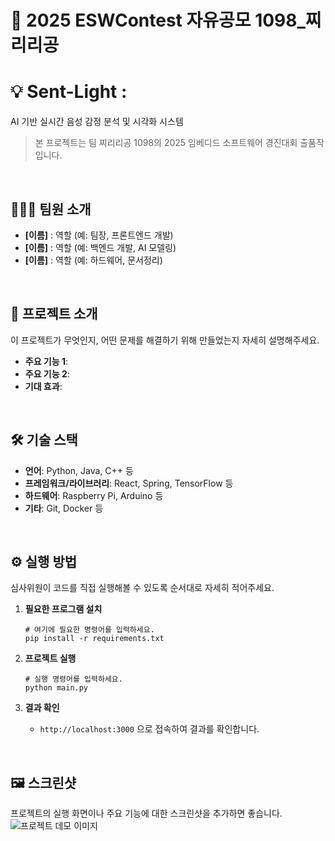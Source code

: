 # 🚀 2025 ESWContest 자유공모 1098_찌리리공
# 💡 Sent-Light : 
AI 기반 실시간 음성 감정 분석 및 시각화 시스템
> 본 프로젝트는 팀 찌리리공 1098의 2025 임베디드 소프트웨어 경진대회 출품작입니다.

<br>

## 🧑‍🤝‍🧑 팀원 소개

- **[이름]** : 역할 (예: 팀장, 프론트엔드 개발)
- **[이름]** : 역할 (예: 백엔드 개발, AI 모델링)
- **[이름]** : 역할 (예: 하드웨어, 문서정리)

<br>

## 📖 프로젝트 소개

이 프로젝트가 무엇인지, 어떤 문제를 해결하기 위해 만들었는지 자세히 설명해주세요.
- **주요 기능 1**:
- **주요 기능 2**:
- **기대 효과**:

<br>

## 🛠️ 기술 스택

- **언어**: Python, Java, C++ 등
- **프레임워크/라이브러리**: React, Spring, TensorFlow 등
- **하드웨어**: Raspberry Pi, Arduino 등
- **기타**: Git, Docker 등

<br>

## ⚙️ 실행 방법

심사위원이 코드를 직접 실행해볼 수 있도록 순서대로 자세히 적어주세요.

1.  **필요한 프로그램 설치**
    ```shell
    # 여기에 필요한 명령어를 입력하세요.
    pip install -r requirements.txt
    ```

2.  **프로젝트 실행**
    ```shell
    # 실행 명령어를 입력하세요.
    python main.py
    ```

3. **결과 확인**
    - `http://localhost:3000` 으로 접속하여 결과를 확인합니다.

<br>

## 🖼️ 스크린샷

프로젝트의 실행 화면이나 주요 기능에 대한 스크린샷을 추가하면 좋습니다.
![프로젝트 데모 이미지](이미지_파일_링크)

